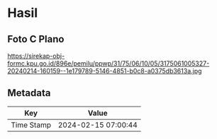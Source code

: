 # Hasil

## Foto C Plano

https://sirekap-obj-formc.kpu.go.id/896e/pemilu/ppwp/31/75/06/10/05/3175061005327-20240214-160159--1e179789-5146-4851-b0c8-a0375db3613a.jpg


## Metadata

| Key        | Value               |
| ---------- | ------------------- |
| Time Stamp | 2024-02-15 07:00:44 |



